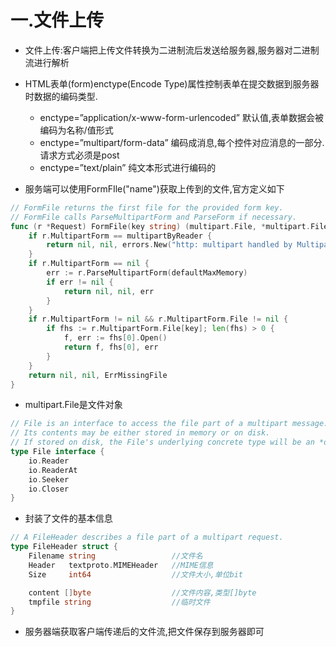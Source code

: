 # 一.文件上传

* 文件上传:客户端把上传文件转换为二进制流后发送给服务器,服务器对二进制流进行解析
* HTML表单(form)enctype(Encode Type)属性控制表单在提交数据到服务器时数据的编码类型.
  * enctype=”application/x-www-form-urlencoded” 默认值,表单数据会被编码为名称/值形式
  * enctype=”multipart/form-data” 编码成消息,每个控件对应消息的一部分.请求方式必须是post
  * enctype=”text/plain” 纯文本形式进行编码的


* 服务端可以使用FormFIle("name")获取上传到的文件,官方定义如下

```go
// FormFile returns the first file for the provided form key.
// FormFile calls ParseMultipartForm and ParseForm if necessary.
func (r *Request) FormFile(key string) (multipart.File, *multipart.FileHeader, error) {
	if r.MultipartForm == multipartByReader {
		return nil, nil, errors.New("http: multipart handled by MultipartReader")
	}
	if r.MultipartForm == nil {
		err := r.ParseMultipartForm(defaultMaxMemory)
		if err != nil {
			return nil, nil, err
		}
	}
	if r.MultipartForm != nil && r.MultipartForm.File != nil {
		if fhs := r.MultipartForm.File[key]; len(fhs) > 0 {
			f, err := fhs[0].Open()
			return f, fhs[0], err
		}
	}
	return nil, nil, ErrMissingFile
}
```

* multipart.File是文件对象

```go
// File is an interface to access the file part of a multipart message.
// Its contents may be either stored in memory or on disk.
// If stored on disk, the File's underlying concrete type will be an *os.File.
type File interface {
	io.Reader
	io.ReaderAt
	io.Seeker
	io.Closer
}
```

* 封装了文件的基本信息

```go
// A FileHeader describes a file part of a multipart request.
type FileHeader struct {
	Filename string					//文件名
	Header   textproto.MIMEHeader	//MIME信息
	Size     int64					//文件大小,单位bit

	content []byte					//文件内容,类型[]byte
	tmpfile string					//临时文件
}
```

* 服务器端获取客户端传递后的文件流,把文件保存到服务器即可


